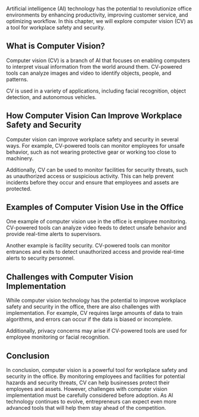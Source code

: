 

Artificial intelligence (AI) technology has the potential to revolutionize office environments by enhancing productivity, improving customer service, and optimizing workflow. In this chapter, we will explore computer vision (CV) as a tool for workplace safety and security.

What is Computer Vision?
------------------------

Computer vision (CV) is a branch of AI that focuses on enabling computers to interpret visual information from the world around them. CV-powered tools can analyze images and video to identify objects, people, and patterns.

CV is used in a variety of applications, including facial recognition, object detection, and autonomous vehicles.

How Computer Vision Can Improve Workplace Safety and Security
-------------------------------------------------------------

Computer vision can improve workplace safety and security in several ways. For example, CV-powered tools can monitor employees for unsafe behavior, such as not wearing protective gear or working too close to machinery.

Additionally, CV can be used to monitor facilities for security threats, such as unauthorized access or suspicious activity. This can help prevent incidents before they occur and ensure that employees and assets are protected.

Examples of Computer Vision Use in the Office
---------------------------------------------

One example of computer vision use in the office is employee monitoring. CV-powered tools can analyze video feeds to detect unsafe behavior and provide real-time alerts to supervisors.

Another example is facility security. CV-powered tools can monitor entrances and exits to detect unauthorized access and provide real-time alerts to security personnel.

Challenges with Computer Vision Implementation
----------------------------------------------

While computer vision technology has the potential to improve workplace safety and security in the office, there are also challenges with implementation. For example, CV requires large amounts of data to train algorithms, and errors can occur if the data is biased or incomplete.

Additionally, privacy concerns may arise if CV-powered tools are used for employee monitoring or facial recognition.

Conclusion
----------

In conclusion, computer vision is a powerful tool for workplace safety and security in the office. By monitoring employees and facilities for potential hazards and security threats, CV can help businesses protect their employees and assets. However, challenges with computer vision implementation must be carefully considered before adoption. As AI technology continues to evolve, entrepreneurs can expect even more advanced tools that will help them stay ahead of the competition.
